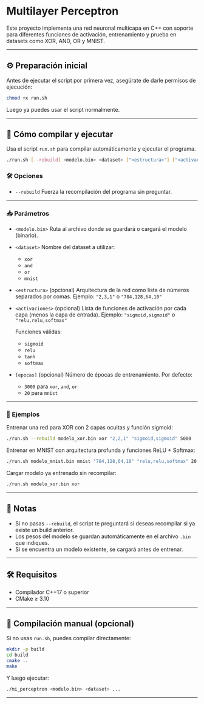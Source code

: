 
# Multilayer Perceptron

Este proyecto implementa una red neuronal multicapa en C++ con soporte para diferentes funciones de activación, entrenamiento y prueba en datasets como XOR, AND, OR y MNIST.

---

## ⚙️ Preparación inicial

Antes de ejecutar el script por primera vez, asegúrate de darle permisos de ejecución:

```bash
chmod +x run.sh
````

Luego ya puedes usar el script normalmente.

---

## 🚀 Cómo compilar y ejecutar

Usa el script `run.sh` para compilar automáticamente y ejecutar el programa.

```bash
./run.sh [--rebuild] <modelo.bin> <dataset> ["<estructura>"] ["<activaciones>"] [epocas]
```

### 🛠️ Opciones

* `--rebuild`
  Fuerza la recompilación del programa sin preguntar.

---

### 📥 Parámetros

* `<modelo.bin>`
  Ruta al archivo donde se guardará o cargará el modelo (binario).

* `<dataset>`
  Nombre del dataset a utilizar:

  * `xor`
  * `and`
  * `or`
  * `mnist`

* `<estructura>` (opcional)
  Arquitectura de la red como lista de números separados por comas.
  Ejemplo: `"2,3,1"` o `"784,128,64,10"`

* `<activaciones>` (opcional)
  Lista de funciones de activación por cada capa (menos la capa de entrada).
  Ejemplo: `"sigmoid,sigmoid"` o `"relu,relu,softmax"`

  Funciones válidas:

  * `sigmoid`
  * `relu`
  * `tanh`
  * `softmax`

* `[epocas]` (opcional)
  Número de épocas de entrenamiento.
  Por defecto:

  * `3000` para `xor`, `and`, `or`
  * `20` para `mnist`

---

### 📌 Ejemplos

Entrenar una red para XOR con 2 capas ocultas y función sigmoid:

```bash
./run.sh --rebuild modelo_xor.bin xor "2,2,1" "sigmoid,sigmoid" 5000
```

Entrenar en MNIST con arquitectura profunda y funciones ReLU + Softmax:

```bash
./run.sh modelo_mnist.bin mnist "784,128,64,10" "relu,relu,softmax" 20
```

Cargar modelo ya entrenado sin recompilar:

```bash
./run.sh modelo_xor.bin xor
```

---

## 🧠 Notas

* Si no pasas `--rebuild`, el script te preguntará si deseas recompilar si ya existe un build anterior.
* Los pesos del modelo se guardan automáticamente en el archivo `.bin` que indiques.
* Si se encuentra un modelo existente, se cargará antes de entrenar.

---

## 🛠 Requisitos

* Compilador C++17 o superior
* CMake ≥ 3.10

---

## 🔧 Compilación manual (opcional)

Si no usas `run.sh`, puedes compilar directamente:

```bash
mkdir -p build
cd build
cmake ..
make
```

Y luego ejecutar:

```bash
./mi_perceptron <modelo.bin> <dataset> ...
```

---

